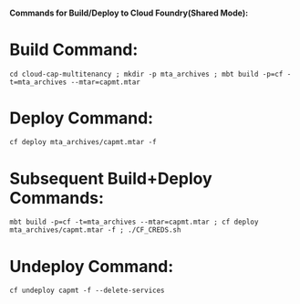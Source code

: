 #### Commands for Build/Deploy to Cloud Foundry(Shared Mode):

# Build Command:
```
cd cloud-cap-multitenancy ; mkdir -p mta_archives ; mbt build -p=cf -t=mta_archives --mtar=capmt.mtar
```

# Deploy Command:
```
cf deploy mta_archives/capmt.mtar -f
```

# Subsequent Build+Deploy Commands:
```
mbt build -p=cf -t=mta_archives --mtar=capmt.mtar ; cf deploy mta_archives/capmt.mtar -f ; ./CF_CREDS.sh
```

# Undeploy Command:
```
cf undeploy capmt -f --delete-services
```
